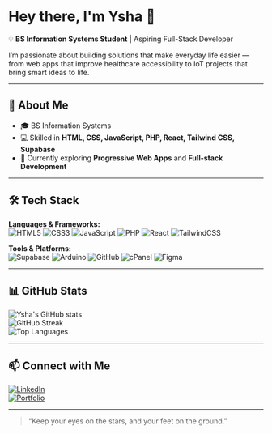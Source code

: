 # Hey there, I'm Ysha 👋

💡 **BS Information Systems Student** |  Aspiring Full-Stack Developer 

I’m passionate about building solutions that make everyday life easier — from web apps that improve healthcare accessibility to IoT projects that bring smart ideas to life.  

---

## 🚀 About Me
- 🎓 BS Information Systems
- 💻 Skilled in **HTML, CSS, JavaScript, PHP, React, Tailwind CSS, Supabase**
- 🌱 Currently exploring **Progressive Web Apps** and **Full-stack Development**

---

## 🛠️ Tech Stack

**Languages & Frameworks:**  
![HTML5](https://img.shields.io/badge/HTML5-E34F26?style=for-the-badge&logo=html5&logoColor=white)
![CSS3](https://img.shields.io/badge/CSS3-1572B6?style=for-the-badge&logo=css3&logoColor=white)
![JavaScript](https://img.shields.io/badge/JavaScript-323330?style=for-the-badge&logo=javascript&logoColor=F7DF1E)
![PHP](https://img.shields.io/badge/PHP-777BB4?style=for-the-badge&logo=php&logoColor=white)
![React](https://img.shields.io/badge/React-20232A?style=for-the-badge&logo=react&logoColor=61DAFB)
![TailwindCSS](https://img.shields.io/badge/Tailwind_CSS-38B2AC?style=for-the-badge&logo=tailwind-css&logoColor=white)

**Tools & Platforms:**  
![Supabase](https://img.shields.io/badge/Supabase-3ECF8E?style=for-the-badge&logo=supabase&logoColor=white)
![Arduino](https://img.shields.io/badge/Arduino-00979D?style=for-the-badge&logo=arduino&logoColor=white)
![GitHub](https://img.shields.io/badge/GitHub-181717?style=for-the-badge&logo=github&logoColor=white)
![cPanel](https://img.shields.io/badge/cPanel-FF6C2C?style=for-the-badge&logo=cpanel&logoColor=white)
![Figma](https://img.shields.io/badge/Figma-F24E1E?style=for-the-badge&logo=figma&logoColor=white)

---

## 📊 GitHub Stats
![Ysha's GitHub stats](https://github-readme-stats.vercel.app/api?username=gillianneysha&show_icons=true&theme=radical)  
![GitHub Streak](https://github-readme-streak-stats.herokuapp.com/?user=gillianneysha&theme=radical)  
![Top Languages](https://github-readme-stats.vercel.app/api/top-langs/?username=gillianneysha&layout=compact&theme=radical)

---

## 📫 Connect with Me
[![LinkedIn](https://img.shields.io/badge/LinkedIn-blue?style=flat&logo=linkedin)](https://www.linkedin.com/in/gillianne-ysha-lim/)  
[![Portfolio](https://img.shields.io/badge/Portfolio-000?style=flat&logo=firefox)](https://gillianneysha.vercel.app/)  

---

>  “Keep your eyes on the stars, and your feet on the ground.”

